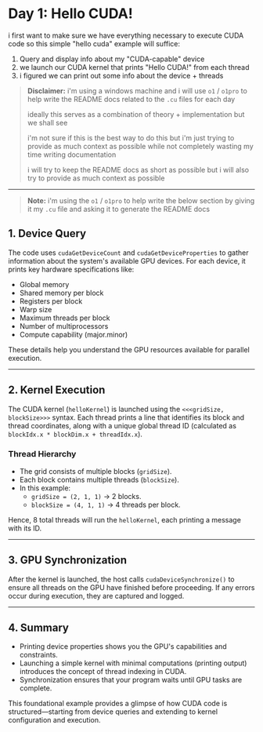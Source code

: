 # Day 1: Hello CUDA!

i first want to make sure we have everything necessary to execute CUDA code so
this simple "hello cuda" example will suffice:

1. Query and display info about my "CUDA-capable" device  
2. we launch our CUDA kernel that prints "Hello CUDA!" from each thread
3. i figured we can print out some info about the device + threads

> **Disclaimer:**
> i'm using a windows machine and i will use `o1` / `o1pro` to help write the README docs related to the `.cu` files for each day
>
> ideally this serves as a combination of theory + implementation but we shall see
>
> i'm not sure if this is the best way to do this but i'm just trying to provide as much context as possible while not completely wasting my time writing documentation
>
> i will try to keep the README docs as short as possible but i will also try to provide as much context as possible

---

> **Note:**
> i'm using the `o1` / `o1pro` to help write the below section by giving it my `.cu` file and asking it to generate the README docs

## 1. Device Query

The code uses `cudaGetDeviceCount` and `cudaGetDeviceProperties` to gather information about the system's available GPU devices. For each device, it prints key hardware specifications like:  
- Global memory  
- Shared memory per block  
- Registers per block  
- Warp size  
- Maximum threads per block  
- Number of multiprocessors  
- Compute capability (major.minor)

These details help you understand the GPU resources available for parallel execution.

---

## 2. Kernel Execution

The CUDA kernel (`helloKernel`) is launched using the `<<<gridSize, blockSize>>>` syntax. Each thread prints a line that identifies its block and thread coordinates, along with a unique global thread ID (calculated as `blockIdx.x * blockDim.x + threadIdx.x`).

### Thread Hierarchy

- The grid consists of multiple blocks (`gridSize`).
- Each block contains multiple threads (`blockSize`).
- In this example:  
  - `gridSize = (2, 1, 1)` → 2 blocks.  
  - `blockSize = (4, 1, 1)` → 4 threads per block.  

Hence, 8 total threads will run the `helloKernel`, each printing a message with its ID.

---

## 3. GPU Synchronization

After the kernel is launched, the host calls `cudaDeviceSynchronize()` to ensure all threads on the GPU have finished before proceeding. If any errors occur during execution, they are captured and logged.

---

## 4. Summary

- Printing device properties shows you the GPU's capabilities and constraints.  
- Launching a simple kernel with minimal computations (printing output) introduces the concept of thread indexing in CUDA.  
- Synchronization ensures that your program waits until GPU tasks are complete.

This foundational example provides a glimpse of how CUDA code is structured—starting from device queries and extending to kernel configuration and execution.
